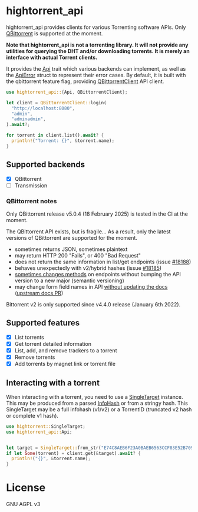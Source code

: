 # hightorrent_api

<!-- cargo-rdme start -->

hightorrent_api provides clients for various Torrenting software APIs. Only [QBittorrent](https://qbittorrent.org/) is supported at the moment.

**Note that hightorrent_api is not a torrenting library. It will not provide any utilities
for querying the DHT and/or downloading torrents. It is merely an interface with actual Torrent clients.**

It provides the [Api](https://docs.rs/hightorrent_api/latest/hightorrent_api/api/trait.Api.html) trait which various backends can implement, as well as
the [ApiError](https://docs.rs/hightorrent_api/latest/hightorrent_api/api_error/enum.ApiError.html) struct to represent their error cases. By default, it is
built with the qbittorrent feature flag, providing [QBittorrentClient](https://docs.rs/hightorrent_api/latest/hightorrent_api/qbittorrent/api/struct.QBittorrentClient.html) API client.

```rust
use hightorrent_api::{Api, QBittorrentClient};

let client = QBittorrentClient::login(
  "http://localhost:8080",
  "admin",
  "adminadmin",
).await?;

for torrent in client.list().await? {
  println!("Torrent: {}", &torrent.name);
}
```
## Supported backends

- [x] QBittorrent
- [ ] Transmission

### QBittorrent notes

Only QBittorrent release v5.0.4 (18 February 2025) is tested in the CI at the moment.

The QBittorrent API exists, but is fragile... As a result, only the latest versions of QBittorrent are supported for the moment.

- sometimes returns JSON, sometimes plaintext
- may return HTTP 200 "Fails", or 400 "Bad Request"
- does not return the same information in list/get endpoints (issue [#18188](https://github.com/qbittorrent/qBittorrent/issues/18188))
- behaves unexpectedly with v2/hybrid hashes (issue [#18185](https://github.com/qbittorrent/qBittorrent/issues/18185))
- [sometimes changes methods](https://github.com/qbittorrent/qBittorrent/issues/18097#issuecomment-1336194151) on endpoints without bumping the API version to a new major (semantic versioning)
- may change form field names in API [without updating the docs](https://github.com/qbittorrent/qBittorrent/pull/20532) ([upstream docs PR](https://github.com/qbittorrent/wiki/pull/29))

Bittorrent v2 is only supported since v4.4.0 release (January 6th 2022).

## Supported features

- [x] List torrents
- [x] Get torrent detailed information
- [x] List, add, and remove trackers to a torrent
- [x] Remove torrents
- [x] Add torrents by magnet link or torrent file

## Interacting with a torrent

When interacting with a torrent, you need to use a [SingleTarget](https://docs.rs/hightorrent/latest/hightorrent/target/struct.SingleTarget.html) instance. This may be produced from a parsed [InfoHash](https://docs.rs/hightorrent/latest/hightorrent/hash/enum.InfoHash.html) or from a stringy hash. This SingleTarget may be a full infohash (v1/v2) or a TorrentID (truncated v2 hash or complete v1 hash).

```rust
use hightorrent::SingleTarget;
use hightorrent_api::Api;


let target = SingleTarget::from_str("E74C8AEB6F23A0BAEB6563CCF83E52B7094DB18E").unwrap();
if let Some(torrent) = client.get(&target).await? {
  println!("{}", &torrent.name);
}
```

<!-- cargo-rdme end -->

# License 

GNU AGPL v3
